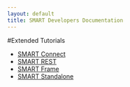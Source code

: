```yaml
---
layout: default
title: SMART Developers Documentation
---
```


#Extended Tutorials

* [SMART Connect](tutorial1.html)
* [SMART REST](tutorial2.html)
* [SMART Frame](tutorial3.html)
* [SMART Standalone](tutorial4.html)
